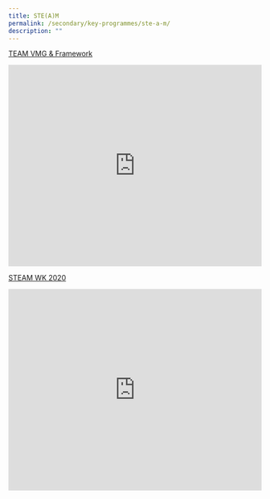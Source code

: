 ```yaml
---
title: STE(A)M
permalink: /secondary/key-programmes/ste-a-m/
description: ""
---
```

[TEAM VMG & Framework](https://drive.google.com/file/d/1WowH9K6KwuTRfcteVucpLinCU3zIMwEl/view?usp=drive_open)

<div style="width:100%; height:400px">
  <iframe class="ive_eobj_center" allowfullscreen="" frameborder="0" title="MGS Heritage Video" src="https://www.youtube.com/embed/usfMR23wbE0" height="100%" width="100%">
  </iframe>
</div>

[STEAM WK 2020](https://drive.google.com/file/d/1IEVrZxpZXXveSXX5XxhgBP2zeIaneRpj/view)

<div style="width:100%; height:400px">
  <iframe class="ive_eobj_center" allowfullscreen="" frameborder="0" title="MGS Heritage Video" src="https://www.youtube.com/embed/7KLOPyL4PVI" height="100%" width="100%">
  </iframe>
</div>
